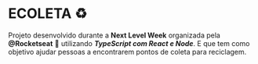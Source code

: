# ECOLETA ♻ 
Projeto desenvolvido durante a **Next Level Week** organizada pela **@Rocketseat** 🚀 utilizando ***TypeScript com React e Node***. E que tem como objetivo ajudar pessoas a encontrarem pontos de coleta para reciclagem.
